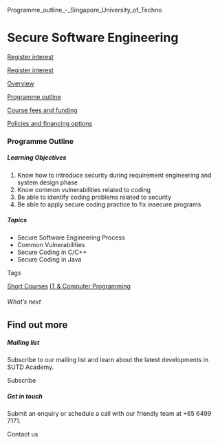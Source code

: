 Programme_outline_-_Singapore_University_of_Techno



Secure Software Engineering
===========================

[Register interest](/admissions/academy/short-courses/short-courses-register-your-interest/?coursename=secure-software-engineering)

[Register interest](/admissions/academy/short-courses/short-courses-register-your-interest/?coursename=secure-software-engineering)

[Overview](/course/secure-software-engineering/#tabs)

[Programme outline](/course/secure-software-engineering/programme-outline/#tabs)

[Course fees and funding](/course/secure-software-engineering/course-fees-and-funding/#tabs)

[Policies and financing options](/course/secure-software-engineering/policies-and-financing-options/#tabs)

### Programme Outline

##### **Learning Objectives**

1. Know how to introduce security during requirement engineering and system design phase
2. Know common vulnerabilities related to coding
3. Be able to identify coding problems related to security
4. Be able to apply secure coding practice to fix insecure programs

##### Topics

* Secure Software Engineering Process
* Common Vulnerabilities
* Secure Coding in C/C++
* Secure Coding in Java

Tags

[Short Courses](/admissions/academy/courses-and-modules/?academy-type-course=780)
[IT & Computer Programming](/admissions/academy/courses-and-modules/?discipline=929)

###### What’s next

Find out more
-------------

##### Mailing list

Subscribe to our mailing list and learn about the latest developments in SUTD Academy.

Subscribe

##### Get in touch

Submit an enquiry or schedule a call with our friendly team at +65 6499 7171.

Contact us

